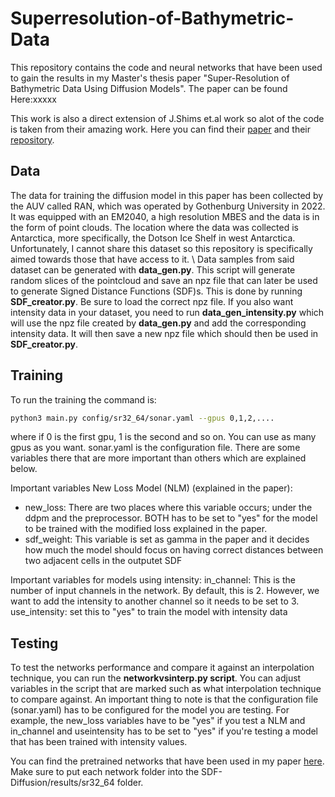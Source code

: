 # Superresolution-of-Bathymetric-Data
This repository contains the code and neural networks that have been used to gain the results in my Master's thesis paper "Super-Resolution of Bathymetric Data Using Diffusion Models". The paper can be found Here:xxxxx

This work is also a direct extension of J.Shims et.al work so alot of the code is taken from their amazing work. Here you can find their [paper](https://openaccess.thecvf.com/content/CVPR2023/html/Shim_Diffusion-Based_Signed_Distance_Fields_for_3D_Shape_Generation_CVPR_2023_paper.html) and their [repository](https://github.com/Kitsunetic/SDF-Diffusion?tab=readme-ov-file).

## Data
The data for training the diffusion model in this paper has been collected by the AUV called RAN, which was operated by Gothenburg University in 2022. It was equipped with an EM2040, a high resolution MBES and the data is in the form of point clouds.
The location where the data was collected is Antarctica, more specifically, the Dotson Ice Shelf in west Antarctica. Unfortunately, I cannot share this dataset so this repository is specifically aimed towards those that have access to it.
\\
Data samples from said dataset can be generated with **data_gen.py**. This script will generate random slices of the pointcloud and save an npz file that can later be used to generate Signed Distance Functions (SDF)s. This is done by running **SDF_creator.py**. Be sure to load the correct npz file. If you also want intensity data in your dataset, you need to run **data_gen_intensity.py** which will use the npz file created by **data_gen.py** and add the corresponding intensity data. It will then save a new npz file which should then be used in **SDF_creator.py**.

## Training
To run the training the command is:
```sh
python3 main.py config/sr32_64/sonar.yaml --gpus 0,1,2,....
```
where if 0 is the first gpu, 1 is the second and so on. You can use as many gpus as you want.
sonar.yaml is the configuration file. There are some variables there that are more important than others which are explained below.

Important variables New Loss Model (NLM) (explained in the paper):
- new_loss: There are two places where this variable occurs; under the ddpm and the preprocessor. BOTH has to be set to "yes" for the model to be trained with the modified loss explained in the paper.
- sdf_weight: This variable is set as gamma in the paper and it decides how much the model should focus on having correct distances between two adjacent cells in the outputet SDF

Important variables for models using intensity:
in_channel: This is the number of input channels in the network. By default, this is 2. However, we want to add the intensity to another channel so it needs to be set to 3.
use_intensity: set this to "yes" to train the model with intensity data

## Testing
To test the networks performance and compare it against an interpolation technique, you can run the **networkvsinterp.py script**. 
You can adjust variables in the script that are marked such as what interpolation technique to compare against. An important thing to note is that the configuration file (sonar.yaml) has to be configured for the model you are testing.
For example, the new_loss variables have to be "yes" if you test a NLM and in_channel and useintensity has to be set to "yes" if you're testing a model that has been trained with intensity values.

You can find the pretrained networks that have been used in my paper [here](https://drive.google.com/drive/folders/12YZ-nWYdIfh5gGyxmQJqnj45a_m1BVyw?usp=drive_link). Make sure to put each network folder into the SDF-Diffusion/results/sr32_64 folder.
